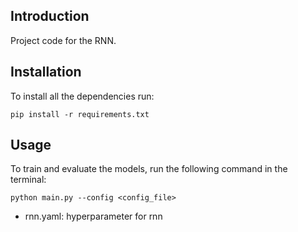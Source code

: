 ## Introduction

Project code for the RNN.

## Installation

To install all the dependencies run:

```
pip install -r requirements.txt
```

## Usage

To train and evaluate the models, run the following command in the terminal:

```
python main.py --config <config_file>
```

- rnn.yaml: hyperparameter for rnn
